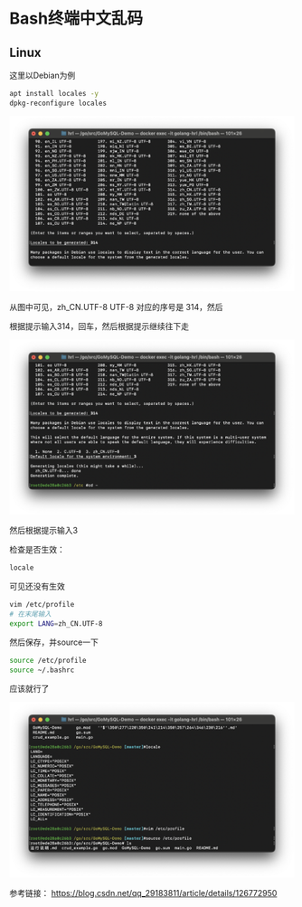 # Bash终端中文乱码

## Linux

这里以Debian为例

```bash
apt install locales -y
dpkg-reconfigure locales
```

![alt text](image.png)

从图中可见，zh_CN.UTF-8 UTF-8 对应的序号是 314，然后

根据提示输入314，回车，然后根据提示继续往下走

![alt text](image-1.png)

然后根据提示输入3

检查是否生效：

```bash
locale
```

可见还没有生效

```bash
vim /etc/profile
# 在末尾输入
export LANG=zh_CN.UTF-8
```

然后保存，并source一下

```bash
source /etc/profile
source ~/.bashrc
```

应该就行了

![alt text](image-2.png)

参考链接：
https://blog.csdn.net/qq_29183811/article/details/126772950
